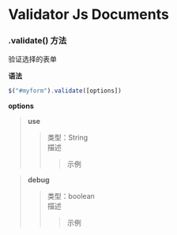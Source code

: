 # Validator Js Documents

### .validate() 方法

验证选择的表单

**语法**

```js
$("#myform").validate([options])
```

**options**

> **use**
>> 类型：String<br>
>> 描述
>>> 示例

> **debug**
>> 类型：boolean<br>
>> 描述
>>> 示例
